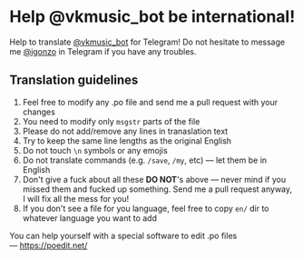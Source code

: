 # Help @vkmusic_bot be international!
Help to translate [@vkmusic_bot](https://telegram.me/vkmusic_bot) for Telegram!
Do not hesitate to message me [@igonzo](https://telegram.me/igonzo) in Telegram if you have any troubles.

## Translation guidelines
1. Feel free to modify any .po file and send me a pull request with your changes
2. You need to modify only `msgstr` parts of the file
3. Please do not add/remove any lines in tranaslation text
4. Try to keep the same line lengths as the original English 
4. Do not touch `\n` symbols or any emojis
5. Do not translate commands (e.g. `/save`, `/my`, etc) — let them be in English
6. Don't give a fuck about all these **DO NOT**'s above — never mind if you missed them and fucked up something. Send me a pull request anyway, I will fix all the mess for you!
7. If you don't see a file for you language, feel free to copy `en/` dir to whatever language you want to add

You can help yourself with a special software to edit .po files — https://poedit.net/

